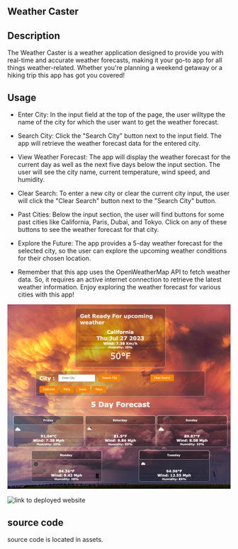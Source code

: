 ## Weather Caster

## Description

The Weather Caster is a weather application designed to provide you with real-time and accurate weather forecasts, making it your go-to app for all things weather-related. Whether you're planning a weekend getaway or a hiking trip this app has got you covered!

## Usage

- Enter City: In the input field at the top of the page, the user willtype the name of the city for which the user want to get the weather forecast.

- Search City: Click the "Search City" button next to the input field. The app will retrieve the weather forecast data for the entered city.

- View Weather Forecast: The app will display the weather forecast for the current day as well as the next five days below the input section. The user will see the city name, current temperature, wind speed, and humidity.

- Clear Search: To enter a new city or clear the current city input, the user will click the "Clear Search" button next to the "Search City" button.

- Past Cities: Below the input section, the user will find buttons for some past cities like California, Paris, Dubai, and Tokyo. Click on any of these buttons to see the weather forecast for that city.

- Explore the Future: The app provides a 5-day weather forecast for the selected city, so the user can explore the upcoming weather conditions for their chosen location.

* Remember that this app uses the OpenWeatherMap API to fetch weather data. So, it requires an active internet connection to retrieve the latest weather information. Enjoy exploring the weather forecast for various cities with this app!

![website screenshot](/assets/images/WeatherCaster_.png)

![link to deployed website]()

## source code

source code is located in assets.
